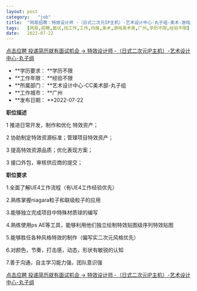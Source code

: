 ```yaml
---
layout:	post
category:	"job"
title:	"网易招聘：特效设计师 -（日式二次元IP主机）-艺术设计中心-丸子组-美术-游戏美术类-广州学历不限经验不限"
tags:	[网易,招聘,面试,找工作,工作,内推,美术,游戏美术类,广州,学历不限,经验不限]
date:	2022-07-22
---
```


[点击应聘 投递简历就有面试机会 ->  特效设计师 -（日式二次元IP主机）-艺术设计中心-丸子组](http://mobile.bole.netease.com/bole/boleDetail?id=41744&employeeId=346f03c3cda5f04c&key=all)



- **学历要求： **学历不限
- **工作年限： **经验不限
- **所属部门： **艺术设计中心-CC美术部-丸子组
- **工作城市： **广州
- **发布日期： **2022-07-22



**职位描述**

1 推进日常开发，制作和优化 特效资产；

2 协助制定特效资源标准；管理项目特效资产；

3 提高特效资源品质；优化表现方案；

3 接口外包，审核供应商的提交；





**职位要求**

1.全面了解UE4工作流程（有UE4工作经验优先）

2.熟练掌握niagara粒子和联级粒子的应用

3.能够独立完成项目中特殊材质球的编写

4.熟练使用ps  AE等工具，能够利用他们独立绘制特效贴图级序列特效贴图

5.能够胜任各种风格特效的制作（偏写实二次元风格优先）

6.对颜色，节奏，打击感，动态，形状有敏锐的认知

7.善于沟通，自主学习能力强，团队意识强



[点击应聘 投递简历就有面试机会 ->  特效设计师 -（日式二次元IP主机）-艺术设计中心-丸子组](http://mobile.bole.netease.com/bole/boleDetail?id=41744&employeeId=346f03c3cda5f04c&key=all)